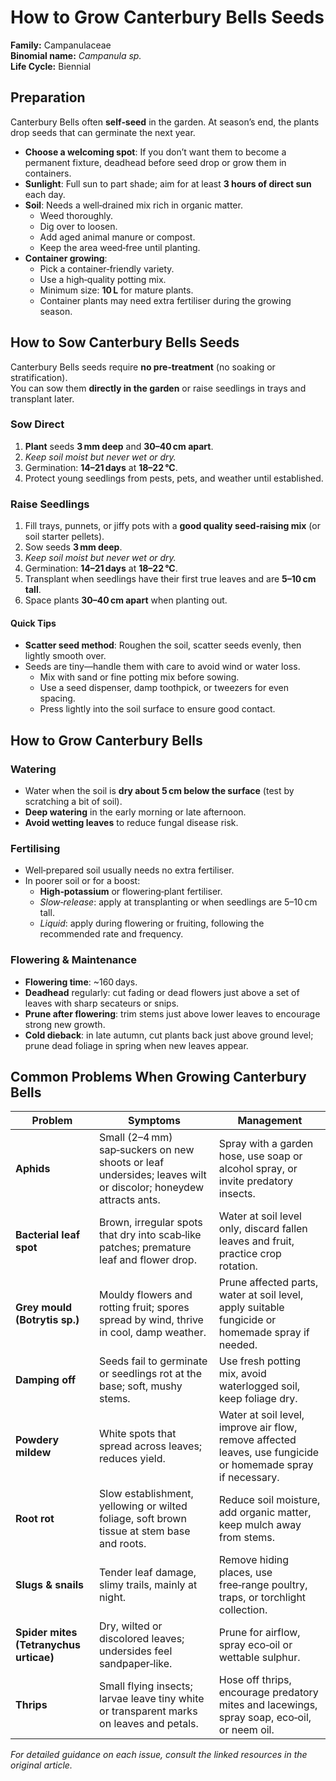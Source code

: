 # How to Grow Canterbury Bells Seeds  

**Family:** Campanulaceae  
**Binomial name:** _Campanula sp._  
**Life Cycle:** Biennial  

## Preparation  

Canterbury Bells often **self‑seed** in the garden. At season’s end, the plants drop seeds that can germinate the next year.  
- **Choose a welcoming spot**: If you don’t want them to become a permanent fixture, deadhead before seed drop or grow them in containers.  
- **Sunlight**: Full sun to part shade; aim for at least **3 hours of direct sun** each day.  
- **Soil**: Needs a well‑drained mix rich in organic matter.  
  - Weed thoroughly.  
  - Dig over to loosen.  
  - Add aged animal manure or compost.  
  - Keep the area weed‑free until planting.  
- **Container growing**:  
  - Pick a container‑friendly variety.  
  - Use a high‑quality potting mix.  
  - Minimum size: **10 L** for mature plants.  
  - Container plants may need extra fertiliser during the growing season.  

## How to Sow Canterbury Bells Seeds  

Canterbury Bells seeds require **no pre‑treatment** (no soaking or stratification).  
You can sow them **directly in the garden** or raise seedlings in trays and transplant later.  

### Sow Direct  

1. **Plant** seeds **3 mm deep** and **30–40 cm apart**.  
2. *Keep soil moist but never wet or dry.*  
3. Germination: **14–21 days** at **18–22 °C**.  
4. Protect young seedlings from pests, pets, and weather until established.  

### Raise Seedlings  

1. Fill trays, punnets, or jiffy pots with a **good quality seed‑raising mix** (or soil starter pellets).  
2. Sow seeds **3 mm deep**.  
3. *Keep soil moist but never wet or dry.*  
4. Germination: **14–21 days** at **18–22 °C**.  
5. Transplant when seedlings have their first true leaves and are **5–10 cm tall**.  
6. Space plants **30–40 cm apart** when planting out.  

#### Quick Tips  

- **Scatter seed method**: Roughen the soil, scatter seeds evenly, then lightly smooth over.  
- Seeds are tiny—handle them with care to avoid wind or water loss.  
  - Mix with sand or fine potting mix before sowing.  
  - Use a seed dispenser, damp toothpick, or tweezers for even spacing.  
  - Press lightly into the soil surface to ensure good contact.  

## How to Grow Canterbury Bells  

### Watering  

- Water when the soil is **dry about 5 cm below the surface** (test by scratching a bit of soil).  
- **Deep watering** in the early morning or late afternoon.  
- **Avoid wetting leaves** to reduce fungal disease risk.  

### Fertilising  

- Well‑prepared soil usually needs no extra fertiliser.  
- In poorer soil or for a boost:  
  - **High‑potassium** or flowering‑plant fertiliser.  
  - *Slow‑release*: apply at transplanting or when seedlings are 5–10 cm tall.  
  - *Liquid*: apply during flowering or fruiting, following the recommended rate and frequency.  

### Flowering & Maintenance  

- **Flowering time**: ~160 days.  
- **Deadhead** regularly: cut fading or dead flowers just above a set of leaves with sharp secateurs or snips.  
- **Prune after flowering**: trim stems just above lower leaves to encourage strong new growth.  
- **Cold dieback**: in late autumn, cut plants back just above ground level; prune dead foliage in spring when new leaves appear.  

## Common Problems When Growing Canterbury Bells  

| Problem | Symptoms | Management |
|---------|----------|------------|
| **Aphids** | Small (2–4 mm) sap‑suckers on new shoots or leaf undersides; leaves wilt or discolor; honeydew attracts ants. | Spray with a garden hose, use soap or alcohol spray, or invite predatory insects. |
| **Bacterial leaf spot** | Brown, irregular spots that dry into scab‑like patches; premature leaf and flower drop. | Water at soil level only, discard fallen leaves and fruit, practice crop rotation. |
| **Grey mould (Botrytis sp.)** | Mouldy flowers and rotting fruit; spores spread by wind, thrive in cool, damp weather. | Prune affected parts, water at soil level, apply suitable fungicide or homemade spray if needed. |
| **Damping off** | Seeds fail to germinate or seedlings rot at the base; soft, mushy stems. | Use fresh potting mix, avoid waterlogged soil, keep foliage dry. |
| **Powdery mildew** | White spots that spread across leaves; reduces yield. | Water at soil level, improve air flow, remove affected leaves, use fungicide or homemade spray if necessary. |
| **Root rot** | Slow establishment, yellowing or wilted foliage, soft brown tissue at stem base and roots. | Reduce soil moisture, add organic matter, keep mulch away from stems. |
| **Slugs & snails** | Tender leaf damage, slimy trails, mainly at night. | Remove hiding places, use free‑range poultry, traps, or torchlight collection. |
| **Spider mites (Tetranychus urticae)** | Dry, wilted or discolored leaves; undersides feel sandpaper‑like. | Prune for airflow, spray eco‑oil or wettable sulphur. |
| **Thrips** | Small flying insects; larvae leave tiny white or transparent marks on leaves and petals. | Hose off thrips, encourage predatory mites and lacewings, spray soap, eco‑oil, or neem oil. |

*For detailed guidance on each issue, consult the linked resources in the original article.*